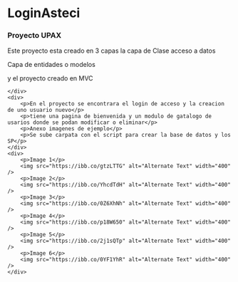 # LoginAsteci
<div>
        <h3>Proyecto UPAX</h3>
        <p>Este proyecto esta creado en 3 capas la capa de Clase acceso a datos</p>
        <p>Capa de entidades o modelos</p>
        <p>y el proyecto creado en MVC</p>

    </div>
    <div>
        <p>En el proyecto se encontrara el login de acceso y la creacion de uno usuario nuevo</p>
        <p>tiene una pagina de bienvenida y un modulo de gatalogo de usarios donde se podan modificar o eliminar</p>
        <p>Anexo imagenes de ejemplo</p>
        <p>Se sube carpata con el script para crear la base de datos y los SP</p>
    </div>
    <div>
        <p>Image 1</p>
        <img src="https://ibb.co/gtzLTTG" alt="Alternate Text" width="400" />
        <p>Image 2</p>
        <img src="https://ibb.co/YhcdTdH" alt="Alternate Text" width="400" />
        <p>Image 3</p>
        <img src="https://ibb.co/0Z6XhNh" alt="Alternate Text" width="400" />
        <p>Image 4</p>
        <img src="https://ibb.co/p18W650" alt="Alternate Text" width="400" />
        <p>Image 5</p>
        <img src="https://ibb.co/2j1sQTp" alt="Alternate Text" width="400" />
        <p>Image 6</p>
        <img src="https://ibb.co/0YF1YhR" alt="Alternate Text" width="400" />
    </div>
